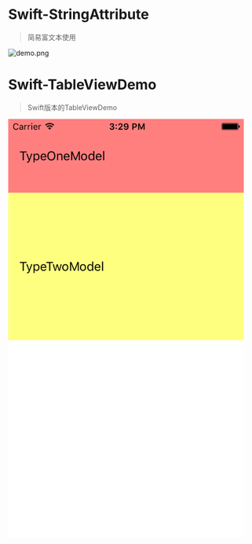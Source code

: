 # Swift-StringAttribute

> 简易富文本使用

![demo.png](http://images2015.cnblogs.com/blog/607542/201510/607542-20151008221028221-2039488707.png)


# Swift-TableViewDemo

> Swift版本的TableViewDemo

![demo.png](./Swift-TableViewDemo/Swift-TableViewDemo.png)